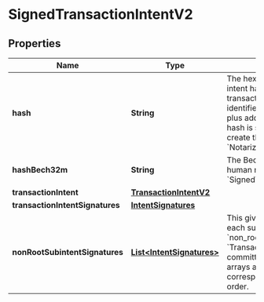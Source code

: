 

# SignedTransactionIntentV2


## Properties

| Name | Type | Description | Notes |
|------------ | ------------- | ------------- | -------------|
|**hash** | **String** | The hex-encoded signed intent hash for a user transaction. This hash identifies the transaction intent, plus additional signatures. This hash is signed by the notary, to create the submittable &#x60;NotarizedTransaction&#x60;.  |  |
|**hashBech32m** | **String** | The Bech32m-encoded human readable &#x60;SignedTransactionIntentHash&#x60;. |  |
|**transactionIntent** | [**TransactionIntentV2**](TransactionIntentV2.md) |  |  |
|**transactionIntentSignatures** | [**IntentSignatures**](IntentSignatures.md) |  |  |
|**nonRootSubintentSignatures** | [**List&lt;IntentSignatures&gt;**](IntentSignatures.md) | This gives the signatures for each subintent in &#x60;non_root_subintents&#x60; in &#x60;TransactionIntentV2&#x60;. For committed transactions, these arrays are of equal length and correspond one-to-one in order.  |  |




